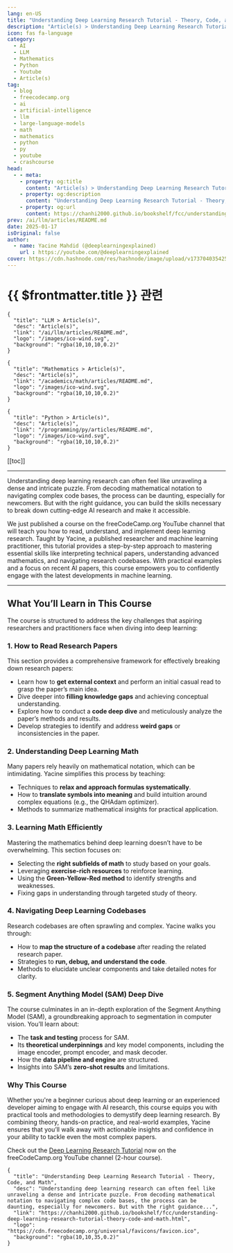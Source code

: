 ```yaml
---
lang: en-US
title: "Understanding Deep Learning Research Tutorial - Theory, Code, and Math"
description: "Article(s) > Understanding Deep Learning Research Tutorial - Theory, Code, and Math"
icon: fas fa-language
category:
  - AI
  - LLM
  - Mathematics
  - Python
  - Youtube
  - Article(s)
tag:
  - blog
  - freecodecamp.org
  - ai
  - artificial-intelligence
  - llm
  - large-language-models
  - math
  - mathematics
  - python
  - py
  - youtube
  - crashcourse
head:
  - - meta:
    - property: og:title
      content: "Article(s) > Understanding Deep Learning Research Tutorial - Theory, Code, and Math"
    - property: og:description
      content: "Understanding Deep Learning Research Tutorial - Theory, Code, and Math"
    - property: og:url
      content: https://chanhi2000.github.io/bookshelf/fcc/understanding-deep-learning-research-tutorial-theory-code-and-math.html
prev: /ai/llm/articles/README.md
date: 2025-01-17
isOriginal: false
author:
  - name: Yacine Mahdid (@deeplearningexplained)
    url : https://youtube.com/@deeplearningexplained
cover: https://cdn.hashnode.com/res/hashnode/image/upload/v1737040354258/4ad88afd-82ee-4b59-bc6a-cdc9a5537c59.png
---
```


# {{ $frontmatter.title }} 관련

```component VPCard
{
  "title": "LLM > Article(s)",
  "desc": "Article(s)",
  "link": "/ai/llm/articles/README.md",
  "logo": "/images/ico-wind.svg",
  "background": "rgba(10,10,10,0.2)"
}
```

```component VPCard
{
  "title": "Mathematics > Article(s)",
  "desc": "Article(s)",
  "link": "/academics/math/articles/README.md",
  "logo": "/images/ico-wind.svg",
  "background": "rgba(10,10,10,0.2)"
}
```

```component VPCard
{
  "title": "Python > Article(s)",
  "desc": "Article(s)",
  "link": "/programming/py/articles/README.md",
  "logo": "/images/ico-wind.svg",
  "background": "rgba(10,10,10,0.2)"
}
```

[[toc]]

---

<SiteInfo
  name="Understanding Deep Learning Research Tutorial - Theory, Code, and Math"
  desc="Understanding deep learning research can often feel like unraveling a dense and intricate puzzle. From decoding mathematical notation to navigating complex code bases, the process can be daunting, especially for newcomers. But with the right guidance..."
  url="https://freecodecamp.org/news/understanding-deep-learning-research-tutorial-theory-code-and-math"
  logo="https://cdn.freecodecamp.org/universal/favicons/favicon.ico"
  preview="https://cdn.hashnode.com/res/hashnode/image/upload/v1737040354258/4ad88afd-82ee-4b59-bc6a-cdc9a5537c59.png"/>

Understanding deep learning research can often feel like unraveling a dense and intricate puzzle. From decoding mathematical notation to navigating complex code bases, the process can be daunting, especially for newcomers. But with the right guidance, you can build the skills necessary to break down cutting-edge AI research and make it accessible.

We just published a course on the freeCodeCamp.org YouTube channel that will teach you how to read, understand, and implement deep learning research. Taught by Yacine, a published researcher and machine learning practitioner, this tutorial provides a step-by-step approach to mastering essential skills like interpreting technical papers, understanding advanced mathematics, and navigating research codebases. With practical examples and a focus on recent AI papers, this course empowers you to confidently engage with the latest developments in machine learning.

---

## What You’ll Learn in This Course

The course is structured to address the key challenges that aspiring researchers and practitioners face when diving into deep learning:

### 1. How to Read Research Papers

This section provides a comprehensive framework for effectively breaking down research papers:

- Learn how to **get external context** and perform an initial casual read to grasp the paper’s main idea.
- Dive deeper into **filling knowledge gaps** and achieving conceptual understanding.
- Explore how to conduct a **code deep dive** and meticulously analyze the paper’s methods and results.
- Develop strategies to identify and address **weird gaps** or inconsistencies in the paper.

### 2. Understanding Deep Learning Math

Many papers rely heavily on mathematical notation, which can be intimidating. Yacine simplifies this process by teaching:

- Techniques to **relax and approach formulas systematically**.
- How to **translate symbols into meaning** and build intuition around complex equations (e.g., the QHAdam optimizer).
- Methods to summarize mathematical insights for practical application.

### 3. Learning Math Efficiently

Mastering the mathematics behind deep learning doesn’t have to be overwhelming. This section focuses on:

- Selecting the **right subfields of math** to study based on your goals.
- Leveraging **exercise-rich resources** to reinforce learning.
- Using the **Green-Yellow-Red method** to identify strengths and weaknesses.
- Fixing gaps in understanding through targeted study of theory.

### 4. Navigating Deep Learning Codebases

Research codebases are often sprawling and complex. Yacine walks you through:

- How to **map the structure of a codebase** after reading the related research paper.
- Strategies to **run, debug, and understand the code**.
- Methods to elucidate unclear components and take detailed notes for clarity.

### 5. Segment Anything Model (SAM) Deep Dive

The course culminates in an in-depth exploration of the Segment Anything Model (SAM), a groundbreaking approach to segmentation in computer vision. You’ll learn about:

- The **task and testing** process for SAM.
- Its **theoretical underpinnings** and key model components, including the image encoder, prompt encoder, and mask decoder.
- How the **data pipeline and engine** are structured.
- Insights into SAM’s **zero-shot results** and limitations.

### Why This Course

Whether you're a beginner curious about deep learning or an experienced developer aiming to engage with AI research, this course equips you with practical tools and methodologies to demystify deep learning research. By combining theory, hands-on practice, and real-world examples, Yacine ensures that you’ll walk away with actionable insights and confidence in your ability to tackle even the most complex papers.

Check out the [<VPIcon icon="fa-brands fa-youtube"/>Deep Learning Research Tutorial](https://youtu.be/onU5Hbb3qao) now on the freeCodeCamp.org YouTube channel (2-hour course).

<VidStack src="youtube/onU5Hbb3qao" />

<!-- TODO: add ARTICLE CARD -->
```component VPCard
{
  "title": "Understanding Deep Learning Research Tutorial - Theory, Code, and Math",
  "desc": "Understanding deep learning research can often feel like unraveling a dense and intricate puzzle. From decoding mathematical notation to navigating complex code bases, the process can be daunting, especially for newcomers. But with the right guidance...",
  "link": "https://chanhi2000.github.io/bookshelf/fcc/understanding-deep-learning-research-tutorial-theory-code-and-math.html",
  "logo": "https://cdn.freecodecamp.org/universal/favicons/favicon.ico",
  "background": "rgba(10,10,35,0.2)"
}
```
